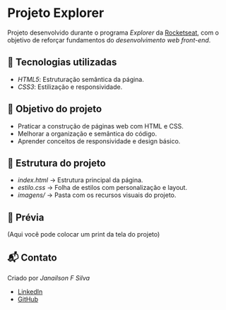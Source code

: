 # Projeto Explorer

Projeto desenvolvido durante o programa *Explorer* da [Rocketseat](https://www.rocketseat.com.br/), com o objetivo de reforçar fundamentos do *desenvolvimento web front-end*.

## 🚀 Tecnologias utilizadas
- *HTML5*: Estruturação semântica da página.
- *CSS3*: Estilização e responsividade.
  
## 🎯 Objetivo do projeto
- Praticar a construção de páginas web com HTML e CSS.
- Melhorar a organização e semântica do código.
- Aprender conceitos de responsividade e design básico.

## 📂 Estrutura do projeto
- *index.html* → Estrutura principal da página.
- *estilo.css* → Folha de estilos com personalização e layout.
- *imagens/* → Pasta com os recursos visuais do projeto.

## 📸 Prévia
(Aqui você pode colocar um print da tela do projeto)

## 📬 Contato
Criado por *Janailson F Silva*  
- [LinkedIn](https://www.linkedin.com/in/janailson-f-silva-45782727/)  
- [GitHub](https://github.com/janfSilva)
